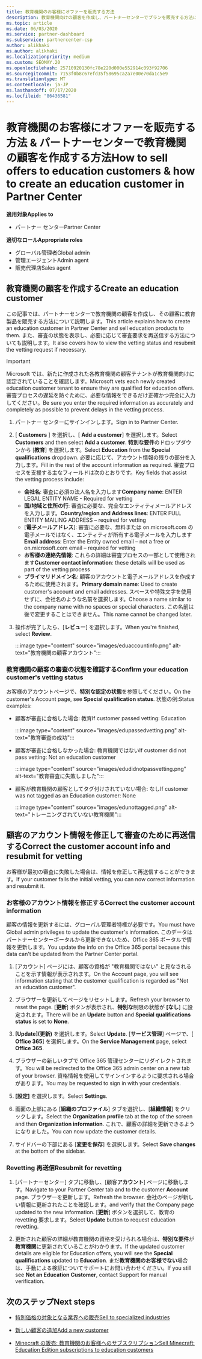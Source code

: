 ```yaml
---
title: 教育機関のお客様にオファーを販売する方法
description: 教育機関向けの顧客を作成し、パートナーセンターでプランを販売する方法について説明します。
ms.topic: article
ms.date: 06/03/2020
ms.service: partner-dashboard
ms.subservice: partnercenter-csp
author: alikhaki
ms.author: alikhaki
ms.localizationpriority: medium
ms.custom: SEOMAY.20
ms.openlocfilehash: 25710920130fc78e220d000e552914c093f92706
ms.sourcegitcommit: 7153f0b8c67efd35f58695ca2a7e00e70da1c5e9
ms.translationtype: MT
ms.contentlocale: ja-JP
ms.lasthandoff: 07/17/2020
ms.locfileid: "86436581"
---
```

# <a name="how-to-sell-offers-to-education-customers--how-to-create-an-education-customer-in-partner-center"></a><span data-ttu-id="04bca-103">教育機関のお客様にオファーを販売する方法 & パートナーセンターで教育機関の顧客を作成する方法</span><span class="sxs-lookup"><span data-stu-id="04bca-103">How to sell offers to education customers & how to create an education customer in Partner Center</span></span>

<span data-ttu-id="04bca-104">**適用対象**</span><span class="sxs-lookup"><span data-stu-id="04bca-104">**Applies to**</span></span>

- <span data-ttu-id="04bca-105">パートナー センター</span><span class="sxs-lookup"><span data-stu-id="04bca-105">Partner Center</span></span>

<span data-ttu-id="04bca-106">**適切なロール**</span><span class="sxs-lookup"><span data-stu-id="04bca-106">**Appropriate roles**</span></span>

- <span data-ttu-id="04bca-107">グローバル管理者</span><span class="sxs-lookup"><span data-stu-id="04bca-107">Global admin</span></span>
- <span data-ttu-id="04bca-108">管理エージェント</span><span class="sxs-lookup"><span data-stu-id="04bca-108">Admin agent</span></span>
- <span data-ttu-id="04bca-109">販売代理店</span><span class="sxs-lookup"><span data-stu-id="04bca-109">Sales agent</span></span>

## <a name="create-an-education-customer"></a><span data-ttu-id="04bca-110">教育機関の顧客を作成する</span><span class="sxs-lookup"><span data-stu-id="04bca-110">Create an education customer</span></span>

<span data-ttu-id="04bca-111">この記事では、パートナーセンターで教育機関の顧客を作成し、その顧客に教育製品を販売する方法について説明します。</span><span class="sxs-lookup"><span data-stu-id="04bca-111">This article explains how to create an education customer in Partner Center and sell education products to them.</span></span> <span data-ttu-id="04bca-112">また、審査の状態を表示し、必要に応じて審査要求を再送信する方法についても説明します。</span><span class="sxs-lookup"><span data-stu-id="04bca-112">It also covers how to view the vetting status and resubmit the vetting request if necessary.</span></span>

> [!IMPORTANT]
> <span data-ttu-id="04bca-113">Microsoft では、新たに作成された各教育機関の顧客テナントが教育機関向けに認定されていることを確認します。</span><span class="sxs-lookup"><span data-stu-id="04bca-113">Microsoft vets each newly created education customer tenant to ensure they are qualified for education offers.</span></span>  <span data-ttu-id="04bca-114">審査プロセスの遅延を防ぐために、必要な情報をできるだけ正確かつ完全に入力してください。</span><span class="sxs-lookup"><span data-stu-id="04bca-114">Be sure you enter the required information as accurately and completely as possible to prevent delays in the vetting process.</span></span>

1. <span data-ttu-id="04bca-115">パートナー センターにサインインします。</span><span class="sxs-lookup"><span data-stu-id="04bca-115">Sign in to Partner Center.</span></span>

2. <span data-ttu-id="04bca-116">[ **Customers** ] を選択し、[ **Add a customer**] を選択します。</span><span class="sxs-lookup"><span data-stu-id="04bca-116">Select **Customers** and then select **Add a customer**.</span></span> <span data-ttu-id="04bca-117">**特別な要件**のドロップダウンから [**教育**] を選択します。</span><span class="sxs-lookup"><span data-stu-id="04bca-117">Select **Education** from the **Special qualifications** dropdown.</span></span>  <span data-ttu-id="04bca-118">必要に応じて、アカウント情報の残りの部分を入力します。</span><span class="sxs-lookup"><span data-stu-id="04bca-118">Fill in the rest of the account information as required.</span></span>  <span data-ttu-id="04bca-119">審査プロセスを支援する主なフィールドは次のとおりです。</span><span class="sxs-lookup"><span data-stu-id="04bca-119">Key fields that assist the vetting process include:</span></span>

   - <span data-ttu-id="04bca-120">**会社名**: 審査に必須の法人名を入力します</span><span class="sxs-lookup"><span data-stu-id="04bca-120">**Company name**: ENTER LEGAL ENTITY NAME - Required for vetting</span></span>
   - <span data-ttu-id="04bca-121">**国/地域と住所の行**: 審査に必要な、完全なエンティティメールアドレスを入力します。</span><span class="sxs-lookup"><span data-stu-id="04bca-121">**Country/region and Address lines**: ENTER FULL ENTITY MAILING ADDRESS – required for vetting</span></span>
   - <span data-ttu-id="04bca-122">[**電子メールアドレス**]: 審査に必要な、無料または on.microsoft.com の電子メールではなく、エンティティが所有する電子メールを入力します</span><span class="sxs-lookup"><span data-stu-id="04bca-122">**Email address**:  Enter the Entity owned email – not a free or on.microsoft.com email – required for vetting</span></span>
   - <span data-ttu-id="04bca-123">**お客様の連絡先情報**: これらの詳細は審査プロセスの一部として使用されます</span><span class="sxs-lookup"><span data-stu-id="04bca-123">**Customer contact information**: these details will be used as part of the vetting process</span></span>
   - <span data-ttu-id="04bca-124">**プライマリドメイン名**: 顧客のアカウントと電子メールアドレスを作成するために使用されます。</span><span class="sxs-lookup"><span data-stu-id="04bca-124">**Primary domain name**:  Used to create customer's account and email addresses.</span></span>  <span data-ttu-id="04bca-125">スペースや特殊文字を使用せずに、会社名のような名前を選択します。</span><span class="sxs-lookup"><span data-stu-id="04bca-125">Choose a name similar to the company name with no spaces or special characters.</span></span>  <span data-ttu-id="04bca-126">この名前は後で変更することはできません。</span><span class="sxs-lookup"><span data-stu-id="04bca-126">This name cannot be changed later.</span></span>

3. <span data-ttu-id="04bca-127">操作が完了したら、[**レビュー**] を選択します。</span><span class="sxs-lookup"><span data-stu-id="04bca-127">When you're finished, select **Review**.</span></span>

   :::image type="content" source="images/eduaccountinfo.png" alt-text="教育機関の顧客アカウント":::

### <a name="confirm-your-education-customers-vetting-status"></a><span data-ttu-id="04bca-129">教育機関の顧客の審査の状態を確認する</span><span class="sxs-lookup"><span data-stu-id="04bca-129">Confirm your education customer's vetting status</span></span>

<span data-ttu-id="04bca-130">お客様のアカウントページで、**特別な認定の状態**を参照してください。</span><span class="sxs-lookup"><span data-stu-id="04bca-130">On the customer's Account page, see **Special qualification status**.</span></span>
<span data-ttu-id="04bca-131">状態の例:</span><span class="sxs-lookup"><span data-stu-id="04bca-131">Status examples:</span></span>

- <span data-ttu-id="04bca-132">顧客が審査に合格した場合: 教育</span><span class="sxs-lookup"><span data-stu-id="04bca-132">If customer passed vetting:  Education</span></span>

   :::image type="content" source="images/edupassedvetting.png" alt-text="教育審査の成功":::

- <span data-ttu-id="04bca-134">顧客が審査に合格しなかった場合: 教育機関ではない</span><span class="sxs-lookup"><span data-stu-id="04bca-134">If customer did not pass vetting:  Not an education customer</span></span>

   :::image type="content" source="images/edudidnotpassvetting.png" alt-text="教育審査に失敗しました":::

- <span data-ttu-id="04bca-136">顧客が教育機関の顧客としてタグ付けされていない場合: なし</span><span class="sxs-lookup"><span data-stu-id="04bca-136">If customer was not tagged as an Education customer:  None</span></span>

   :::image type="content" source="images/edunottagged.png" alt-text="トレーニングされていない教育機関":::

## <a name="correct-the-customer-account-info-and-resubmit-for-vetting"></a><span data-ttu-id="04bca-138">顧客のアカウント情報を修正して審査のために再送信する</span><span class="sxs-lookup"><span data-stu-id="04bca-138">Correct the customer account info and resubmit for vetting</span></span>  

<span data-ttu-id="04bca-139">お客様が最初の審査に失敗した場合は、情報を修正して再送信することができます。</span><span class="sxs-lookup"><span data-stu-id="04bca-139">If your customer fails the initial vetting, you can now correct information and resubmit it.</span></span>

### <a name="correct-the-customer-account-information"></a><span data-ttu-id="04bca-140">お客様のアカウント情報を修正する</span><span class="sxs-lookup"><span data-stu-id="04bca-140">Correct the customer account information</span></span>

<span data-ttu-id="04bca-141">顧客の情報を更新するには、グローバル管理者特権が必要です。</span><span class="sxs-lookup"><span data-stu-id="04bca-141">You must have Global admin privileges to update the customer's information.</span></span> <span data-ttu-id="04bca-142">このデータはパートナーセンターポータルから更新できないため、Office 365 ポータルで情報を更新します。</span><span class="sxs-lookup"><span data-stu-id="04bca-142">You update the info on the Office 365 portal because this data can't be updated from the Partner Center portal.</span></span>

1. <span data-ttu-id="04bca-143">[アカウント] ページには、顧客の資格が "教育機関ではない" と見なされることを示す情報が表示されます。</span><span class="sxs-lookup"><span data-stu-id="04bca-143">On the Account page, you will see information stating that the customer qualification is regarded as "Not an education customer".</span></span>

2. <span data-ttu-id="04bca-144">ブラウザーを更新してページをリセットします。</span><span class="sxs-lookup"><span data-stu-id="04bca-144">Refresh your browser to reset the page.</span></span> <span data-ttu-id="04bca-145">[**更新**] ボタンが表示され、**特別な**制限の状態が **[なし**] に設定されます。</span><span class="sxs-lookup"><span data-stu-id="04bca-145">There will be an **Update** button and **Special qualifications status** is set to **None**.</span></span>

3. <span data-ttu-id="04bca-146">**[Update]\(更新\)** を選択します。</span><span class="sxs-lookup"><span data-stu-id="04bca-146">Select **Update**.</span></span> <span data-ttu-id="04bca-147">[**サービス管理**] ページで、[ **Office 365**] を選択します。</span><span class="sxs-lookup"><span data-stu-id="04bca-147">On the **Service Management** page, select **Office 365**.</span></span>

4. <span data-ttu-id="04bca-148">ブラウザーの新しいタブで Office 365 管理センターにリダイレクトされます。</span><span class="sxs-lookup"><span data-stu-id="04bca-148">You will be redirected to the Office 365 admin center on a new tab of your browser.</span></span> <span data-ttu-id="04bca-149">資格情報を使用してサインインするように要求される場合があります。</span><span class="sxs-lookup"><span data-stu-id="04bca-149">You may be requested to sign in with your credentials.</span></span>

5. <span data-ttu-id="04bca-150">**[設定]** を選択します。</span><span class="sxs-lookup"><span data-stu-id="04bca-150">Select **Settings**.</span></span>

6. <span data-ttu-id="04bca-151">画面の上部にある [**組織のプロファイル**] タブを選択し、[**組織情報**] をクリックします。</span><span class="sxs-lookup"><span data-stu-id="04bca-151">Select the **Organization profile** tab at the top of the screen and then **Organization information**.</span></span> <span data-ttu-id="04bca-152">これで、顧客の詳細を更新できるようになりました。</span><span class="sxs-lookup"><span data-stu-id="04bca-152">You can now update the customer details.</span></span>

7. <span data-ttu-id="04bca-153">サイドバーの下部にある [**変更を保存**] を選択します。</span><span class="sxs-lookup"><span data-stu-id="04bca-153">Select **Save changes** at the bottom of the sidebar.</span></span>  

### <a name="resubmit-for-revetting"></a><span data-ttu-id="04bca-154">Revetting 再送信</span><span class="sxs-lookup"><span data-stu-id="04bca-154">Resubmit for revetting</span></span>

1. <span data-ttu-id="04bca-155">[パートナーセンター] タブに移動し、[顧客**アカウント**] ページに移動します。</span><span class="sxs-lookup"><span data-stu-id="04bca-155">Navigate to your Partner Center tab and to the customer **Account** page.</span></span> <span data-ttu-id="04bca-156">ブラウザーを更新します。</span><span class="sxs-lookup"><span data-stu-id="04bca-156">Refresh the browser.</span></span> <span data-ttu-id="04bca-157">会社のページが新しい情報に更新されたことを確認します。</span><span class="sxs-lookup"><span data-stu-id="04bca-157">and verify that the Company page updated to the new information.</span></span> <span data-ttu-id="04bca-158">[**更新**] ボタンを選択して、教育の revetting 要求します。</span><span class="sxs-lookup"><span data-stu-id="04bca-158">Select **Update** button to request education revetting.</span></span>

2. <span data-ttu-id="04bca-159">更新された顧客の詳細が教育機関の資格を受けられる場合は、**特別な要件**が**教育機関**に更新されていることがわかります。</span><span class="sxs-lookup"><span data-stu-id="04bca-159">If the updated customer details are eligible for Education offers, you will see the **Special qualifications** updated to **Education**.</span></span> <span data-ttu-id="04bca-160">まだ**教育機関のお客様でない**場合は、手動による検証についてサポートにお問い合わせください。</span><span class="sxs-lookup"><span data-stu-id="04bca-160">If you still see **Not an Education Customer**, contact Support for manual verification.</span></span>

## <a name="next-steps"></a><span data-ttu-id="04bca-161">次のステップ</span><span class="sxs-lookup"><span data-stu-id="04bca-161">Next steps</span></span>

- [<span data-ttu-id="04bca-162">特別価格の対象となる業界への販売</span><span class="sxs-lookup"><span data-stu-id="04bca-162">Sell to specialized industries</span></span>](get-special-pricing-for-offers.md)

- [<span data-ttu-id="04bca-163">新しい顧客の追加</span><span class="sxs-lookup"><span data-stu-id="04bca-163">Add a new customer</span></span>](add-a-new-customer.md)

- [<span data-ttu-id="04bca-164">Minecraft の販売: 教育機関のお客様へのサブスクリプション</span><span class="sxs-lookup"><span data-stu-id="04bca-164">Sell Minecraft: Education Edition subscriptions to education customers</span></span>](minecraft-subscriptions.md)
